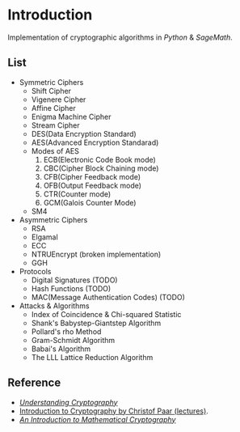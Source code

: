 # Introduction
Implementation of cryptographic algorithms in *Python* & *SageMath*.


## List
- Symmetric Ciphers
  - Shift Cipher
  - Vigenere Cipher
  - Affine Cipher
  - Enigma Machine Cipher
  - Stream Cipher
  - DES(Data Encryption Standard)
  - AES(Advanced Encryption Standarad)
  - Modes of AES
      1. ECB(Electronic Code Book mode)
      2. CBC(Cipher Block Chaining mode)
      3. CFB(Cipher Feedback mode)
      4. OFB(Output Feedback mode)
      5. CTR(Counter mode)
      6. GCM(Galois Counter Mode)
  - SM4
- Asymmetric Ciphers
  - RSA
  - Elgamal
  - ECC
  - NTRUEncrypt (broken implementation)
  - GGH
- Protocols
  - Digital Signatures (TODO)
  - Hash Functions (TODO)
  - MAC(Message Authentication Codes) (TODO)
- Attacks & Algorithms
  - Index of Coincidence & Chi-squared Statistic
  - Shank's Babystep-Giantstep Algorithm
  - Pollard's rho Method
  - Gram-Schmidt Algorithm
  - Babai's Algorithm
  - The LLL Lattice Reduction Algorithm


## Reference
- [*Understanding Cryptography*](http://www.crypto-textbook.com/)
- [Introduction to Cryptography by Christof Paar (lectures)](https://www.youtube.com/channel/UC1usFRN4LCMcfIV7UjHNuQg/videos).
- [*An Introduction to Mathematical Cryptography*](https://www.springer.com/gp/book/9781441926746)